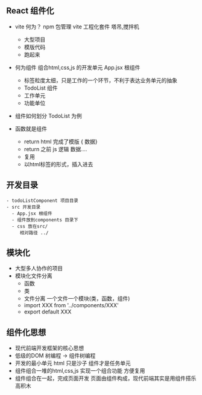 ## React 组件化

- vite 何为？
npm 包管理
   vite 工程化套件  塔吊,搅拌机
   - 大型项目
   - 模版代码
   - 跑起来

- 何为组件
   组合html,css,js 的开发单元
   App.jsx  根组件 
   - 标签粒度太细，只是工作的一个环节，不利于表达业务单元的抽象
   - TodoList 组件
   - 工作单元 
   - 功能单位 
- 组件如何划分 TodoList 为例
- 函数就是组件 
   - return html 完成了模版 { 数据}
   - return 之前 js 逻辑 数据....
   - 复用
   - 以html标签的形式，插入进去

## 开发目录
    - todoListComponent 项目目录
    - src 开发目录
      - App.jsx 根组件
      - 组件放到components 目录下
      - css 放在src/ 
         相对路径 ../

## 模块化
   - 大型多人协作的项目
   - 模块化文件分离
      - 函数 
      - 类
      - 文件分离 一个文件一个模块(类，函数，组件)
      - import XXX from '../components/XXX'
      - export default XXX

## 组件化思想
- 现代前端开发框架的核心思想
- 低级的DOM 树编程 -> 组件树编程
- 开发的最小单元
   html 只是沙子
   组件才是任务单元
- 组件组合一堆的html,css,js 实现一个组合功能
  方便复用 
- 组件组合在一起，完成页面开发
   页面由组件构成，现代前端其实是用组件搭乐高积木
